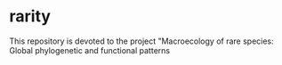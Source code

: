 # rarity
This repository is devoted to the project "Macroecology of rare species: Global phylogenetic and functional patterns
